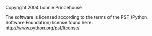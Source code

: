 Copyright 2004 Lonnie Princehouse

The software is licensed according to the terms of the PSF (Python Software Foundation) license found here: http://www.python.org/psf/license/